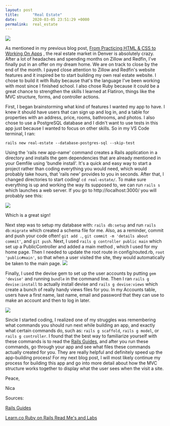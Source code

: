 ```yaml
---
layout: post
title:      "Real Estate"
date:       2020-03-05 23:51:29 +0000
permalink:  real_estate
---
```



![](https://bostonpads.com/wp-content/uploads/2019/12/Looking-to-Become-a-Real-Estate-Agent-in-Boston-Heres-Everything-You-Need-to-Know-1.jpg)


As mentioned in my previous blog post, [From Practicing HTML & CSS to Working On Apps](https://nicaa0695.github.io/from_practicing_html_and_css_to_working_on_apps)
, the real estate market in Denver is absolutely crazy. After a lot of headaches and spending months on Zillow and Redfin, I've finally put in an offer on my dream home. We are on track to close by the end of the month. I payed close attention to Zillow and Redfin's website features and it inspired be to start building my own real estate website. I chose to build it with Ruby because that's the language I've been working with most since I finished school. I also chose Ruby because it could be a great chance to strengthen the skills I learned at Flatiron, things like the MVC structure, forms, and controller actions.

First, I began brainstorming what kind of features I wanted my app to have. I knew it should have users that can sign up and log in, and a table for properties with an address, price, rooms, bathrooms, and photos. I also chose to use a PostgreSQL database and I didn't want to use tests in this app just because I wanted to focus on other skills. So in my VS Code terminal, I ran:

`rails new real-estate --database-postgres-sql --skip-test`

Using the 'rails new app-name' command creates a Rails application in a directory and installs the gem dependencies that are already mentioned in your Gemfile using 'bundle install'. It's a quick and easy way to start a project rather than coding everything you would need, which would probably take hours, that 'rails new' provides to you in seconds. After that, I changed directories to start coding! `cd real-estate/`. To make sure everything is up and working the way its supposed to, we can run `rails s` which launches a web server. If you go to http://localhost:3000/ you will probably see this: 

![](https://sahilthakur7blog.files.wordpress.com/2017/11/rails-splash-page.jpg?w=648)

Which is a great sign!

Next step was to setup my database with: `rails db:setup` and run `rails db:migrate` which created a schema file for me. Also, as a reminder, commit and push your code often! `git add .`, `git commit -m 'details about commit'`, and `git push`.
Next, I used `rails g controller public main` which set up a PublicController and added a main method , which I used for my home page. Then I needed to update the root route in config/routed.rb, `root 'public#main'`, so that when a user visited the site, they would automatically be taken to the main page. 
![](https://www.callicoder.com/assets/images/post/large/getting-started-with-node-js-simple-hello-world-web-server.jpg)

Finally, I used the devise gem to set up the user accounts by putting `gem 'devise'` and running `bundle` in the command line. Then I ran `rails g devise:install` to actually install devise and `rails g devise:views` which create a bunch of really handy views files for you. In my Accounts table, users have a first name, last name, email and password that they can use to make an account and then to log in later. 

![](https://www.tutorialrepublic.com/snippets/designs/simple-sign-up-form-with-blue-background.png)

Sincle I started coding, I realized one of my struggles was remembering what commands you should run next while building an app, and exactly what certain commands do, such as: `rails g scaffold`, `rails g model`, or `rails g controller`. I found that the best way to familiarize yourself with these commands is to read the [Rails Guides](https://guides.rubyonrails.org/command_line.html), and after you run these commands, go through your app and see what files these commands actually created for you. They are really helpful and definitely speed up the app-building process!  For my next blog post, I will most likely continue my process for building this app and go into more detail about how the MVC structure works together to display what the user sees when the visit a site. 

Peace,

Nica

Sources: 

[Rails Guides](https://guides.rubyonrails.org/command_line.html)

[Learn.co Ruby on Rails Read Me's and Labs](https://learn.co/tracks/online-software-engineering-structured/rails/introduction-to-rails/intro-to-rails)


